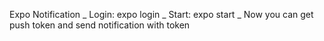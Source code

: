 Expo Notification
_ Login: expo login
_ Start: expo start
_ Now you can get push token and send notification with token

